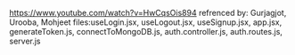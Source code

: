 https://www.youtube.com/watch?v=HwCqsOis894 refrenced by: Gurjagjot, Urooba, Mohjeet files:useLogin.jsx, useLogout.jsx, useSignup.jsx, app.jsx, generateToken.js, connectToMongoDB.js, auth.controller.js, auth.routes.js, server.js
